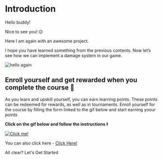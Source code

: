 # Introduction

Hello buddy!

Nice to see you! 😉

Here I am again with an awesome project.

I hope you have learned something from the previous contents. Now let’s see how we can implement a damage system in our game.

![hello again](https://media.giphy.com/media/JUebFeFo7jGTdZ56bO/giphy.gif)

## Enroll yourself and get rewarded when you complete the course 🎁

As you learn and upskill yourself, you can earn learning points. These points can be redeemed for rewards, as well as in tournaments. Enroll yourself for the course by filling the form linked to the gif below and start earning yoour points

**Click on the gif below and follow the instructions** ⏬

[![Click me!](https://media.giphy.com/media/iKBAAfYNDu1dowhnEj/giphy.gif)](https://airtable.com/shrY0mnlrnJXaZjps)

You can also click here - [Click Here!](https://airtable.com/shrY0mnlrnJXaZjps)

All clear? Let's Get Started

